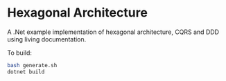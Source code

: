 # Hexagonal Architecture

A .Net example implementation of hexagonal architecture, CQRS and DDD using living documentation.

To build:

```bash
bash generate.sh
dotnet build
```
